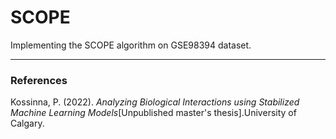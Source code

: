 # SCOPE
Implementing the SCOPE algorithm on GSE98394 dataset. 

---
### References
Kossinna, P. (2022). *Analyzing Biological Interactions using Stabilized Machine Learning Models*[Unpublished master's thesis].University of Calgary.  

